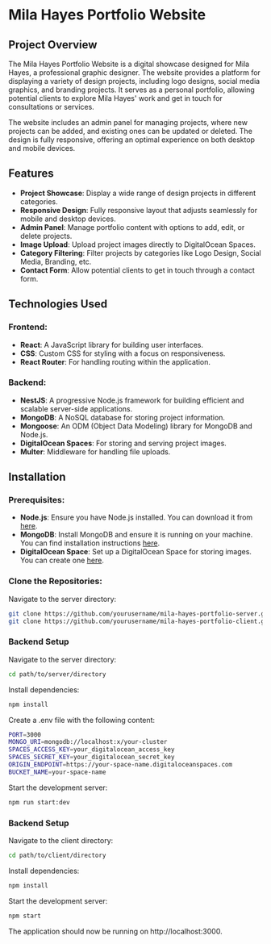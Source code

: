 # **Mila Hayes Portfolio Website**

## **Project Overview**

The Mila Hayes Portfolio Website is a digital showcase designed for Mila Hayes, a professional graphic designer. The website provides a platform for displaying a variety of design projects, including logo designs, social media graphics, and branding projects. It serves as a personal portfolio, allowing potential clients to explore Mila Hayes' work and get in touch for consultations or services.

The website includes an admin panel for managing projects, where new projects can be added, and existing ones can be updated or deleted. The design is fully responsive, offering an optimal experience on both desktop and mobile devices.

## **Features**

- **Project Showcase**: Display a wide range of design projects in different categories.
- **Responsive Design**: Fully responsive layout that adjusts seamlessly for mobile and desktop devices.
- **Admin Panel**: Manage portfolio content with options to add, edit, or delete projects.
- **Image Upload**: Upload project images directly to DigitalOcean Spaces.
- **Category Filtering**: Filter projects by categories like Logo Design, Social Media, Branding, etc.
- **Contact Form**: Allow potential clients to get in touch through a contact form.

## **Technologies Used**

### **Frontend:**

- **React**: A JavaScript library for building user interfaces.
- **CSS**: Custom CSS for styling with a focus on responsiveness.
- **React Router**: For handling routing within the application.

### **Backend:**

- **NestJS**: A progressive Node.js framework for building efficient and scalable server-side applications.
- **MongoDB**: A NoSQL database for storing project information.
- **Mongoose**: An ODM (Object Data Modeling) library for MongoDB and Node.js.
- **DigitalOcean Spaces**: For storing and serving project images.
- **Multer**: Middleware for handling file uploads.

## **Installation**

### **Prerequisites:**

- **Node.js**: Ensure you have Node.js installed. You can download it from [here](https://nodejs.org/).
- **MongoDB**: Install MongoDB and ensure it is running on your machine. You can find installation instructions [here](https://docs.mongodb.com/manual/installation/).
- **DigitalOcean Space**: Set up a DigitalOcean Space for storing images. You can create one [here](https://www.digitalocean.com/products/spaces/).

### **Clone the Repositories:**

Navigate to the server directory:

```bash
git clone https://github.com/yourusername/mila-hayes-portfolio-server.git
git clone https://github.com/yourusername/mila-hayes-portfolio-client.git
```

### **Backend Setup**

Navigate to the server directory:

```bash
cd path/to/server/directory
```

Install dependencies:

```bash
npm install
```

Create a .env file with the following content:

```bash
PORT=3000
MONGO_URI=mongodb://localhost:x/your-cluster
SPACES_ACCESS_KEY=your_digitalocean_access_key
SPACES_SECRET_KEY=your_digitalocean_secret_key
ORIGIN_ENDPOINT=https://your-space-name.digitaloceanspaces.com
BUCKET_NAME=your-space-name
```

Start the development server:

```bash
npm run start:dev
```

### **Backend Setup**

Navigate to the client directory:

```bash
cd path/to/client/directory
```

Install dependencies:

```bash
npm install
```

Start the development server:

```bash
npm start
```

The application should now be running on http://localhost:3000.
